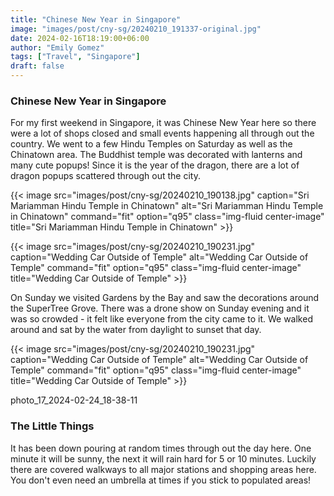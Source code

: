 ```yaml
---
title: "Chinese New Year in Singapore"
image: "images/post/cny-sg/20240210_191337-original.jpg"
date: 2024-02-16T18:19:00+06:00
author: "Emily Gomez"
tags: ["Travel", "Singapore"]
draft: false
---
```


### Chinese New Year in Singapore
For my first weekend in Singapore, it was Chinese New Year here so there were a lot of shops closed and small events happening all through out the country. We went to a few Hindu Temples on Saturday as well as the Chinatown area. The Buddhist temple was decorated with lanterns and many cute popups! Since it is the year of the dragon, there are a lot of dragon popups scattered through out the city.

{{< image src="images/post/cny-sg/20240210_190138.jpg" caption="Sri Mariamman Hindu Temple in Chinatown" alt="Sri Mariamman Hindu Temple in Chinatown" command="fit" option="q95" class="img-fluid center-image" title="Sri Mariamman Hindu Temple in Chinatown" >}}

{{< image src="images/post/cny-sg/20240210_190231.jpg" caption="Wedding Car Outside of Temple" alt="Wedding Car Outside of Temple" command="fit" option="q95" class="img-fluid center-image" title="Wedding Car Outside of Temple" >}}

On Sunday we visited Gardens by the Bay and saw the decorations around the SuperTree Grove. There was a drone show on Sunday evening and it was so crowded - it felt like everyone from the city came to it. We walked around and sat by the water from daylight to sunset that day.

{{< image src="images/post/cny-sg/20240210_190231.jpg" caption="Wedding Car Outside of Temple" alt="Wedding Car Outside of Temple" command="fit" option="q95" class="img-fluid center-image" title="Wedding Car Outside of Temple" >}}



photo_17_2024-02-24_18-38-11


### The Little Things
It has been down pouring at random times through out the day here. One minute it will be sunny, the next it will rain hard for 5 or 10 minutes. Luckily there are covered walkways to all major stations and shopping areas here. You don't even need an umbrella at times if you stick to populated areas!